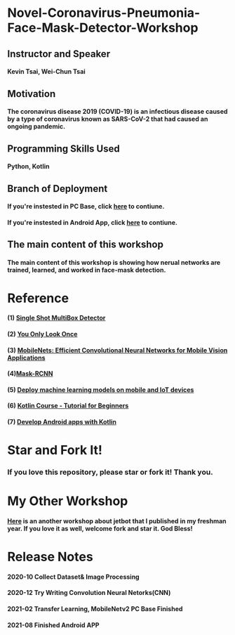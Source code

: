 # Novel-Coronavirus-Pneumonia-Face-Mask-Detector-Workshop

## Instructor and Speaker
#### Kevin Tsai, Wei-Chun Tsai

## Motivation
#### The coronavirus disease 2019 (COVID-19) is an infectious disease caused by a type of coronavirus known as SARS-CoV-2 that had caused an ongoing pandemic.

## Programming Skills Used
#### Python, Kotlin

## Branch of Deployment
#### If you're instested in PC Base, click [here](https://github.com/KevinTsaiCodes/Novel-Coronavirus-Pneumonia-Face-Mask-Detector-WorkShop/tree/main/PC_Base) to contiune.

#### If you're instested in Android App, click [here](https://github.com/KevinTsaiCodes/Novel-Coronavirus-Pneumonia-Face-Mask-Detector-WorkShop/tree/main/Android%20APP) to contiune.

## The main content of this workshop
#### The main content of this workshop is showing how nerual networks are trained, learned, and worked in face-mask detection. 

# Reference

#### (1) [Single Shot MultiBox Detector](https://paperswithcode.com/method/ssd)
#### (2) [You Only Look Once](https://paperswithcode.com/paper/you-only-look-once-unified-real-time-object)
#### (3) [MobileNets: Efficient Convolutional Neural Networks for Mobile Vision Applications](https://paperswithcode.com/paper/mobilenets-efficient-convolutional-neural)
#### (4)[Mask-RCNN](https://paperswithcode.com/paper/mask-r-cnn)
#### (5) [Deploy machine learning models on mobile and IoT devices](https://www.tensorflow.org/lite)
#### (6) [Kotlin Course - Tutorial for Beginners](https://www.youtube.com/watch?v=F9UC9DY-vIU)
#### (7) [Develop Android apps with Kotlin](https://developer.android.com/kotlin)

# Star and Fork It!
### If you love this repository, please star or fork it! Thank you.

# My Other Workshop
#### [Here](https://github.com/KevinTsaiCodes/nvidia-jetbot-workshop) is an another workshop about jetbot that I published in my freshman year. If you love it as well, welcome fork and star it. God Bless!

# Release Notes

#### 2020-10 Collect Dataset& Image Processing

#### 2020-12 Try Writing Convolution Neural Netorks(CNN)

#### 2021-02 Transfer Learning, MobileNetv2 PC Base Finished

#### 2021-08 Finished Android APP
